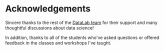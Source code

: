 Acknowledgements
================

Sincere thanks to the rest of the [DataLab team][] for their support and many
thoughtful discussions about data science!

[DataLab team]: https://datalab.ucdavis.edu/staff/

In addition, thanks to all of the students who've asked questions or offered
feedback in the classes and workshops I've taught.
